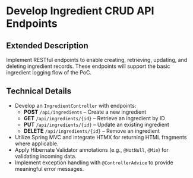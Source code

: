 # Develop Ingredient CRUD API Endpoints

## Extended Description
Implement RESTful endpoints to enable creating, retrieving, updating, and deleting ingredient records. These endpoints will support the basic ingredient logging flow of the PoC.

## Technical Details
- Develop an `IngredientController` with endpoints:
    - **POST** `/api/ingredients` – Create a new ingredient
    - **GET** `/api/ingredients/{id}` – Retrieve an ingredient by ID
    - **PUT** `/api/ingredients/{id}` – Update an existing ingredient
    - **DELETE** `/api/ingredients/{id}` – Remove an ingredient
- Utilize Spring MVC and integrate HTMX for returning HTML fragments where applicable.
- Apply Hibernate Validator annotations (e.g., `@NotNull`, `@Min`) for validating incoming data.
- Implement exception handling with `@ControllerAdvice` to provide meaningful error messages.